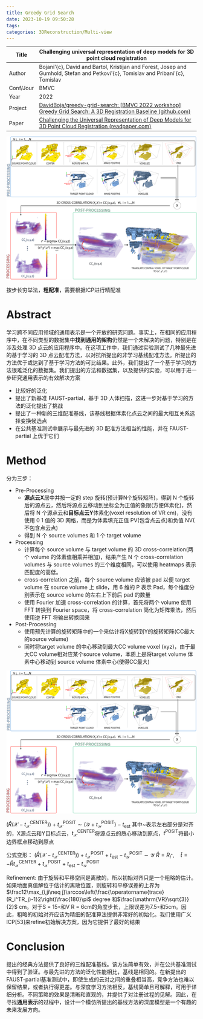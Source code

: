 ```yaml
---
title: Greedy Grid Search
date: 2023-10-19 09:50:28
tags: 
categories: 3DReconstruction/Multi-view
---
```


| Title     | Challenging universal representation of deep models for 3D point cloud registration                                                                                                                     |
| --------- | ------------------------------------------------------------------------------------------------------------------------------------------------------------------------------------------------------- |
| Author    | Bojani\'{c}, David and Bartol, Kristijan and Forest, Josep and Gumhold, Stefan and Petkovi\'{c}, Tomislav and Pribani\'{c}, Tomislav                                                                    |
| Conf/Jour | BMVC                                                                                                                                                                                                    |
| Year      | 2022                                                                                                                                                                                                    |
| Project   | [DavidBoja/greedy-grid-search: [BMVC 2022 workshop] Greedy Grid Search: A 3D Registration Baseline (github.com)](https://github.com/davidboja/greedy-grid-search)                                       |
| Paper     | [Challenging the Universal Representation of Deep Models for 3D Point Cloud Registration (readpaper.com)](https://readpaper.com/pdf-annotate/note?pdfId=4695512524410322945&noteId=2011119761938643456) |

![image.png|666](https://raw.githubusercontent.com/qiyun71/Blog_images/main/pictures/20231019094915.png)

按步长穷举法，**粗配准**，需要根据ICP进行精配准

<!-- more -->

# Abstract

学习跨不同应用领域的通用表示是一个开放的研究问题。事实上，在相同的应用程序中，在不同类型的数据集中**找到通用的架构**仍然是一个未解决的问题，特别是在涉及处理 3D 点云的应用程序中。在这项工作中，我们通过实验测试了几种最先进的基于学习的 3D 点云配准方法，以对抗所提出的非学习基线配准方法。所提出的方法优于或达到了基于学习方法的可比结果。此外，我们提出了一个基于学习的方法很难泛化的数据集。我们提出的方法和数据集，以及提供的实验，可以用于进一步研究通用表示的有效解决方案

- 比较好的泛化
- 提出了新基准 FAUST-partial，基于 3D 人体扫描，这进一步对基于学习的方法的泛化提出了挑战
- 提出了一种新的三维配准基线，该基线根据体素化点云之间的最大相互关系选择变换候选点
- 在公共基准测试中展示与最先进的 3D 配准方法相当的性能，并在 FAUST-partial 上优于它们

# Method

分为三步：

- Pre-Processing
  - **源点云X**居中并按一定的 step 旋转(预计算N个旋转矩阵)，得到 N 个旋转后的源点云，然后将源点云移动到坐标全为正值的象限(方便体素化)，然后将 N 个源点云和**目标点云Y**体素化(voxel resolution of VR cm)，没有使用 0 1 值的 3D 网格，而是为体素填充正值 PV(包含点云点)和负值 NV( 不包含点云点)
  - 得到 N 个 source volumes 和 1 个 target volume 
- Processing
  - 计算每个 source volume 与 target volume 的 3D cross-correlation(两个 volume 的体素值相乘并相加)，结果产生 N 个 cross-correlation volumes 与 source volumes 的三个维度相同，可以使用 heatmaps 表示匹配度的高低。
  - cross-correlation 之前，每个 source volume 应该被 pad 以便 target volume 在 source volume 上 slide，用 6 维的 P 表示 Pad，每个维度分别表示在 source volume 的左右上下前后 pad 的数量
  - 使用 Fourier 加速 cross-correlation 的计算，首先将两个 volume 使用 FFT 转换到 Fourier space，将 cross-correlation 简化为矩阵乘法，然后使用逆 FFT 将输出转换回来
- Post-Processing
  - 使用预先计算的旋转矩阵中的一个来估计将X旋转到Y的旋转矩阵(CC最大的source volume)
  - 同时将target volume 的中心移动到最大CC volume voxel (xyz)，由于最大CC volume相对应某个source volume，本质上是将target volume 体素中心移动到 source volume 体素中心(使得CC最大) 

![image.png|666](https://raw.githubusercontent.com/qiyun71/Blog_images/main/pictures/20231019094915.png)

$\left(\hat{R}\left(\mathcal{X}-t_{\mathcal{X}}^{\text{CENTER}}\right)\right)+t_{\mathcal{X}}^{\text{POSIT}}\sim\left(\mathcal{Y}+t_{\mathcal{Y}}^{\text{POSIT}}\right)-t_{\text{est}}$
其中~表示左右部分是对齐的，X源点云和Y目标点云，$t_{\mathcal{X}}^{\text{CENTER}}$将源点云的质心移动到原点，$t^{\text{POSIT}}$将最小边界框点移动到原点

公式变形：
$\left(\hat{R}\left({\mathcal X}-t_{\mathcal X}^{\mathrm{CENTER}}\right)\right)+t_{\mathcal X}^{\mathrm{POSIT}}+t_{\mathrm{est}}-t_{\mathcal Y}^{\mathrm{POSIT}}\sim{\mathcal Y}$
$\hat{R}=R_{i^{*}},\quad\hat{t}=-\hat{R}t_{\mathcal{X}}^{\mathrm{CENTER}}+t_{\mathcal{X}}^{\mathrm{POSIT}}+t_{\mathrm{est}}-t_{\mathcal{Y}}^{\mathrm{POSIT}}$

Refinement:
由于旋转和平移空间是离散的，所以初始对齐只是一个粗略的估计。如果地面真值解位于估计的离散位置，则旋转和平移误差的上界为$\frac12\max_{i,ji\neq j}\arccos\left(\frac{\operatorname{trace}(R_i^TR_j)-1}2\right)\frac{180}\pi$ degree 和$\frac{\mathrm{VR}\sqrt{3}}{2}$ cm。对于S = 15◦和V R = 6cm的角度步长，上限误差为7.5◦和5cm。因此，粗略的初始对齐应该为精细的配准算法提供非常好的初始化。我们使用广义ICP[53]来refine初始解决方案，因为它提供了最好的结果

# Conclusion

提出的经典方法提供了良好的三维配准基线。该方法简单有效，并在公共基准测试中得到了验证。与最先进的方法的泛化性能相比，基线是相同的。在新提出的FAUST-partial基准测试中，即使生成的云对之间的重叠相当高，竞争方法也难以保留结果，或者执行得更差。与深度学习方法相反，基线简单且可解释，可用于详细分析。不同策略的效果是清晰和直观的，并提供了对注册过程的见解。因此，在寻找**通用表示**的过程中，设计一个模仿所提出的基线方法的深度模型是一个有趣的未来发展方向。
